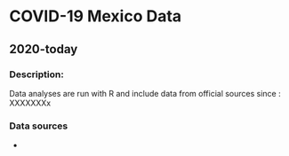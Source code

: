 # COVID-19 Mexico Data
## 2020-today
### Description: 
Data analyses are run with R and include data from official sources since : XXXXXXXx 

### Data sources 
- 
